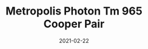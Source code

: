 ---
tags: 
  - "To Market"
  - "Rubber Flooring"
  - "Metropolis"
title: "Metropolis Photon Tm 965 Cooper Pair"
designer: "To Market"
image_primary: "img/Photon-TM965%20Cooper%20Pair.jpg"
href: "https://www.tomkt.com/atmosphere-metropolis-swatches"
description: "Straight%20Edge%20Tile%3A%2038%22%20x%2038%22%20Interlocking%20Tile%3A%2037%22%20x%2037%22"
category: "rubber-flooring-metropolis"
subtitle: ""
manufacturer: "ToMarket"
slug: "/manufacturers/tomarket/rubber-flooring-metropolis/to-market-metropolis-photon-tm-965-cooper-pair"
date: "2021-02-22"
---